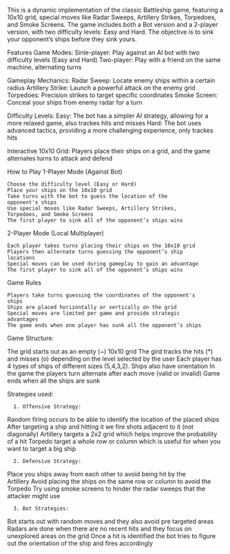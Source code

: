 This is a dynamic implementation of the classic Battleship game, featuring a 10x10 grid, special moves like Radar 
Sweeps, Artillery Strikes, Torpedoes, and Smoke Screens. The game includes both a Bot version and a 2-player version,
with two difficulty levels: Easy and Hard. The objective is to sink your opponent’s ships before they sink yours.

Features
Game Modes:
Sinle-player: Play against an AI bot with two difficulty levels (Easy and Hard)
Two-player: Play with a friend on the same machine, alternating turns

Gameplay Mechanics:
Radar Sweep: Locate enemy ships within a certain radius
Artillery Strike: Launch a powerful attack on the enemy grid
Torpedoes: Precision strikes to target specific coordinates
Smoke Screen: Conceal your ships from enemy radar for a turn

Difficulty Levels:
Easy: The bot has a simpler AI strategy, allowing for a more 
relaxed game, also trackes hits and misses
Hard: The bot uses advanced tactics, providing a more challenging 
experience, only trackes hits

Interactive 10x10 Grid: 
Players place their ships on a grid, and the game alternates turns 
to attack and defend

How to Play
1-Player Mode (Against Bot)

    Choose the difficulty level (Easy or Hard)
    Place your ships on the 10x10 grid
    Take turns with the bot to guess the location of the 
    opponent's ships
    Use special moves like Radar Sweeps, Artillery Strikes, 
    Torpedoes, and Smoke Screens
    The first player to sink all of the opponent’s ships wins

2-Player Mode (Local Multiplayer)

    Each player takes turns placing their ships on the 10x10 grid
    Players then alternate turns guessing the opponent’s ship 
    locations
    Special moves can be used during gameplay to gain an advantage
    The first player to sink all of the opponent’s ships wins

Game Rules

    Players take turns guessing the coordinates of the opponent's 
    ships
    Ships are placed horizontally or vertically on the grid
    Special moves are limited per game and provide strategic 
    advantages
    The game ends when one player has sunk all the opponent’s ships

Game Structure:

The grid starts out as an empty (~) 10x10 grid
The gird tracks the hits (*) and misses (o)  depending on the 
level selected by the user
Each player has 4 types of ships of different sizes (5,4,3,2). 
Ships also have orientation
In the game the players turn alternate after each move (valid or 
invalid)
Game ends when all the ships are sunk

Strategies used:

      1. Offensive Strategy:

Random firing occurs to be able to identify the location of the 
placed ships 
After targeting a ship and hitting it we fire shots adjacent to it 
(not diagonally)
Artillery  targets a 2x2 grid which helps improve the probability 
of a hit 
Torpedo target a whole row or column which is useful for when you 
want to target a big ship

      2. Defensive Strategy:

Place you ships away from each other to avoid being hit by the  
Artillery
Avoid placing the ships on the same row or column to avoid the 
Torpedo
Try using smoke screens to hinder the radar sweeps that the 
attacker might use
     
      3. Bot Strategies:

Bot starts out with random moves and they also avoid pre targeted 
areas
Radars are done when there are no recent hits and they focus on 
unexplored areas on the grid
Once a hit is identified the bot tries to figure out the 
orientation of the ship and fires accordingly 